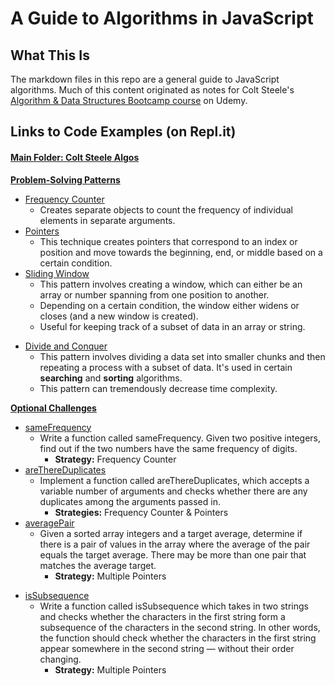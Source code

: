 # A Guide to Algorithms in JavaScript

## What This Is

The markdown files in this repo are a general guide to JavaScript algorithms. Much of this content originated as notes for Colt Steele's [Algorithm & Data Structures Bootcamp course](https://www.udemy.com/course/js-algorithms-and-data-structures-masterclass/) on Udemy.

## Links to Code Examples (on Repl.it)

#### [Main Folder: Colt Steele Algos](https://repl.it/repls/folder/Colt%20Steele%20Algos)

**[Problem-Solving Patterns](https://repl.it/repls/folder/Colt%20Steele%20Algos%2FProblem%20Solving%20Patterns)**

- [Frequency Counter](https://repl.it/@zhaluza/Frequency-Counter)
  - Creates separate objects to count the frequency of individual elements in separate arguments.
- [Pointers](https://repl.it/@zhaluza/Pointers)
  - This technique creates pointers that correspond to an index or position and move towards the beginning, end, or middle based on a certain condition.
- [Sliding Window](https://repl.it/@zhaluza/Sliding-Window)
  - This pattern involves creating a window, which can either be an array or number spanning from one position to another.
  - Depending on a certain condition, the window either widens or closes (and a new window is created).
  - Useful for keeping track of a subset of data in an array or string.

* [Divide and Conquer](https://repl.it/@zhaluza/Divide-and-Conquer)
  - This pattern involves dividing a data set into smaller chunks and then repeating a process with a subset of data. It's used in certain **searching** and **sorting** algorithms.
  - This pattern can tremendously decrease time complexity.

**[Optional Challenges](https://repl.it/repls/folder/Colt%20Steele%20Algos%2FOptional%20Challenges)**

- [sameFrequency](https://repl.it/@zhaluza/sameFrequency)
  - Write a function called sameFrequency. Given two positive integers, find out if the two numbers have the same frequency of digits.
    - **Strategy:** Frequency Counter
- [areThereDuplicates](https://repl.it/@zhaluza/areThereDuplicates)
  - Implement a function called areThereDuplicates, which accepts a variable number of arguments and checks whether there are any duplicates among the arguments passed in.
    - **Strategies:** Frequency Counter & Pointers
- [averagePair](https://repl.it/@zhaluza/averagePair)
  - Given a sorted array integers and a target average, determine if there is a pair of values in the array where the average of the pair equals the target average. There may be more than one pair that matches the average target.
    - **Strategy:** Multiple Pointers

* [isSubsequence](https://repl.it/@zhaluza/isSubsequence)
  - Write a function called isSubsequence which takes in two strings and checks whether the characters in the first string form a subsequence of the characters in the second string. In other words, the function should check whether the characters in the first string appear somewhere in the second string — without their order changing.
    - **Strategy:** Multiple Pointers
